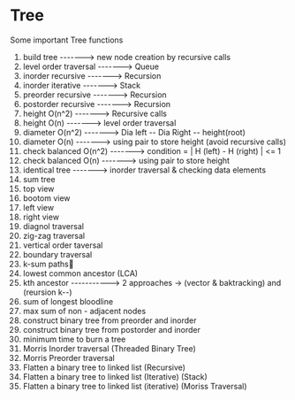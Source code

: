 # Tree
Some important Tree functions 

1) build tree                -------> new node creation by recursive calls
2) level order traversal     -------> Queue
3) inorder recursive         -------> Recursion
4) inorder iterative         -------> Stack
5) preorder recursive        -------> Recursion
6) postorder recursive       -------> Recursion
7) height O(n^2)             -------> Recursive calls
8) height O(n)               -------> level order traversal
9) diameter O(n^2)           -------> Dia left -- Dia Right -- height(root)
10) diameter O(n)            -------> using pair to store height (avoid recursive calls)
11) check balanced O(n^2)    -------> condition = | H (left) - H (right) | <= 1
12) check balanced O(n)      -------> using pair to store height
13) identical tree           -------> inorder traversal & checking data elements
14) sum tree
15) top view
16) bootom view
17) left view
18) right view
19) diagnol traversal
20) zig-zag traversal
21) vertical order taversal
22) boundary traversal
23) k-sum paths🐍
24) lowest common ancestor (LCA)
25) kth ancestor              -----------> 2 approaches -> (vector & baktracking) and (reursion k--)
26) sum of longest bloodline
27) max sum of non - adjacent nodes
28) construct binary tree from preorder and inorder 
29) construct binary tree from postorder and inorder
30) minimum time to burn a tree
31) Morris Inorder traversal (Threaded Binary Tree)
32) Morris Preorder traversal
33) Flatten a binary tree to linked list (Recursive)
34) Flatten a binary tree to linked list (Iterative) (Stack)
35) Flatten a binary tree to linked list (iterative) (Moriss Traversal)
